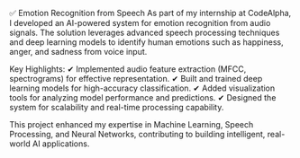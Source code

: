 ✅ Emotion Recognition from Speech
As part of my internship at CodeAlpha, I developed an AI-powered system for emotion recognition from audio signals.
The solution leverages advanced speech processing techniques and deep learning models to identify human emotions such as happiness, anger, and sadness from voice input.

Key Highlights:
✔ Implemented audio feature extraction (MFCC, spectrograms) for effective representation.
✔ Built and trained deep learning models for high-accuracy classification.
✔ Added visualization tools for analyzing model performance and predictions.
✔ Designed the system for scalability and real-time processing capability.

This project enhanced my expertise in Machine Learning, Speech Processing, and Neural Networks, contributing to building intelligent, real-world AI applications.
